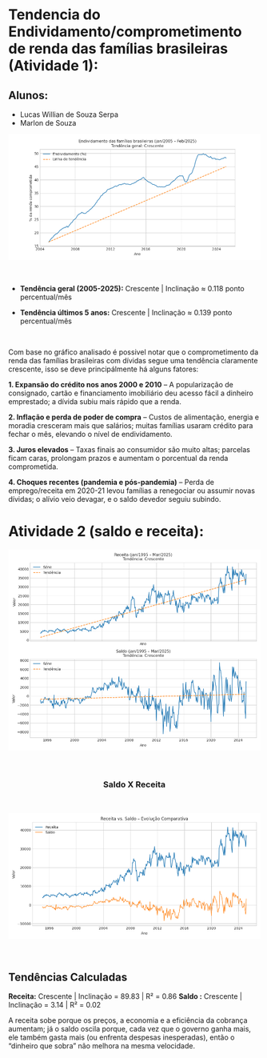 # Tendencia do Endividamento/comprometimento de renda das famílias brasileiras (Atividade 1):

## Alunos:
- Lucas Willian de Souza Serpa
- Marlon de Souza



<div align="center">

![Atividade 1](./images/atv1_2005_2025.png)

</div>

<br>


- **Tendência geral (2005-2025):** Crescente  |  Inclinação ≈ 0.118 ponto percentual/mês

- **Tendência últimos 5 anos:**      Crescente  |  Inclinação ≈ 0.139 ponto percentual/mês

<br>

Com base no gráfico analisado é possivel notar que o comprometimento da renda das famílias brasileiras com dívidas segue uma tendência claramente crescente, isso se deve principálmente há alguns fatores:

**1. Expansão do crédito nos anos 2000 e 2010** – A popularização de consignado, cartão e financiamento imobiliário deu acesso fácil a dinheiro emprestado; a dívida subiu mais rápido que a renda.

**2. Inflação e perda de poder de compra** – Custos de alimentação, energia e moradia cresceram mais que salários; muitas famílias usaram crédito para fechar o mês, elevando o nível de endividamento.

**3. Juros elevados** – Taxas finais ao consumidor são muito altas; parcelas ficam caras, prolongam prazos e aumentam o porcentual da renda comprometida.

**4. Choques recentes (pandemia e pós-pandemia)** – Perda de emprego/receita em 2020-21 levou famílias a renegociar ou assumir novas dívidas; o alívio veio devagar, e o saldo devedor seguiu subindo.


# Atividade 2 (saldo e receita):

<div align="center">

![Saldo_receita](./images/atv2_saldo_receita.png)


<br>

### Saldo X Receita

<br>

![Saldo_x_receita](./images/saldo_x_receita.png)

<br>

</div>


## Tendências Calculadas
**Receita:** Crescente  |  Inclinação = 89.83  |  R² = 0.86
**Saldo  :** Crescente  |  Inclinação = 3.14  |  R² = 0.02

A receita sobe porque os preços, a economia e a eficiência da cobrança aumentam; já o saldo oscila porque, cada vez que o governo ganha mais, ele também gasta mais (ou enfrenta despesas inesperadas), então o “dinheiro que sobra” não melhora na mesma velocidade.
